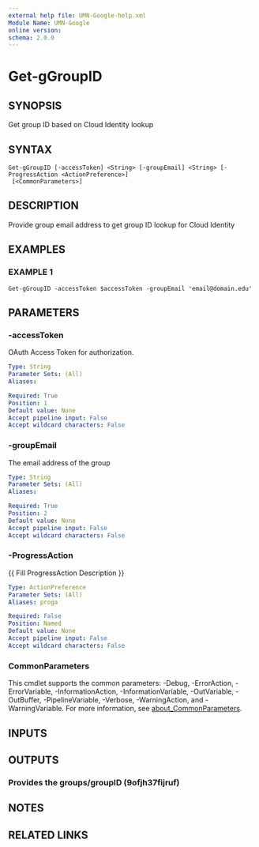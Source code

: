 ```yaml
---
external help file: UMN-Google-help.xml
Module Name: UMN-Google
online version:
schema: 2.0.0
---
```


# Get-gGroupID

## SYNOPSIS
Get group ID based on Cloud Identity lookup

## SYNTAX

```
Get-gGroupID [-accessToken] <String> [-groupEmail] <String> [-ProgressAction <ActionPreference>]
 [<CommonParameters>]
```

## DESCRIPTION
Provide group email address to get group ID lookup for Cloud Identity

## EXAMPLES

### EXAMPLE 1
```
Get-gGroupID -accessToken $accessToken -groupEmail 'email@domain.edu'
```

## PARAMETERS

### -accessToken
OAuth Access Token for authorization.

```yaml
Type: String
Parameter Sets: (All)
Aliases:

Required: True
Position: 1
Default value: None
Accept pipeline input: False
Accept wildcard characters: False
```

### -groupEmail
The email address of the group

```yaml
Type: String
Parameter Sets: (All)
Aliases:

Required: True
Position: 2
Default value: None
Accept pipeline input: False
Accept wildcard characters: False
```

### -ProgressAction
{{ Fill ProgressAction Description }}

```yaml
Type: ActionPreference
Parameter Sets: (All)
Aliases: proga

Required: False
Position: Named
Default value: None
Accept pipeline input: False
Accept wildcard characters: False
```

### CommonParameters
This cmdlet supports the common parameters: -Debug, -ErrorAction, -ErrorVariable, -InformationAction, -InformationVariable, -OutVariable, -OutBuffer, -PipelineVariable, -Verbose, -WarningAction, and -WarningVariable. For more information, see [about_CommonParameters](http://go.microsoft.com/fwlink/?LinkID=113216).

## INPUTS

## OUTPUTS

### Provides the groups/groupID  (9ofjh37fijruf)
## NOTES

## RELATED LINKS
